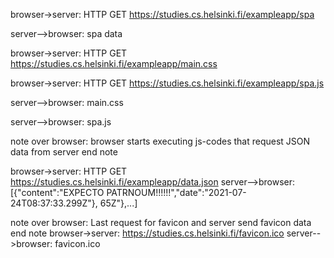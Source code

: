 
browser->server: HTTP GET https://studies.cs.helsinki.fi/exampleapp/spa

server-->browser: spa data

browser->server: HTTP GET https://studies.cs.helsinki.fi/exampleapp/main.css

browser->server: HTTP GET https://studies.cs.helsinki.fi/exampleapp/spa.js

server-->browser: main.css

server-->browser: spa.js


note over browser:
browser starts executing js-codes
that request JSON data from server
end note

browser->server: HTTP GET https://studies.cs.helsinki.fi/exampleapp/data.json
server-->browser: [{"content":"EXPECTO PATRNOUM!!!!!!","date":"2021-07-24T08:37:33.299Z"}, 65Z"},...]

note over browser:
Last request for favicon and
server send favicon data
end note
browser->server: https://studies.cs.helsinki.fi/favicon.ico
server-->browser: favicon.ico
